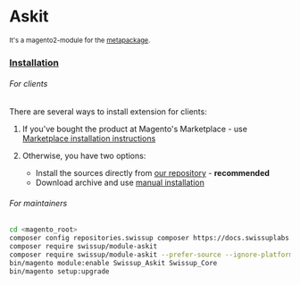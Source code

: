# Askit
<sup>It's a magento2-module for the [metapackage](https://github.com/swissup/askit).</sup>

### [Installation](https://docs.swissuplabs.com/m2/extensions/askit/installation/)

###### For clients

There are several ways to install extension for clients:

 1. If you've bought the product at Magento's Marketplace - use
    [Marketplace installation instructions](https://docs.magento.com/marketplace/user_guide/buyers/install-extension.html)

 2. Otherwise, you have two options:
    - Install the sources directly from [our repository](https://docs.swissuplabs.com/m2/extensions/askit/installation/composer/) - **recommended**
    - Download archive and use [manual installation](https://docs.swissuplabs.com/m2/extensions/askit/installation/manual/)

###### For maintainers

```bash
cd <magento_root>
composer config repositories.swissup composer https://docs.swissuplabs.com/packages/
composer require swissup/module-askit
composer require swissup/module-askit --prefer-source --ignore-platform-reqs
bin/magento module:enable Swissup_Askit Swissup_Core
bin/magento setup:upgrade
```
